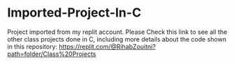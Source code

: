 # Imported-Project-In-C

Project imported from my replit account.
Please Check this link to see all the other class projects done in C, including more details about the code shown in this repository:
https://replit.com/@RihabZouitni?path=folder/Class%20Projects
